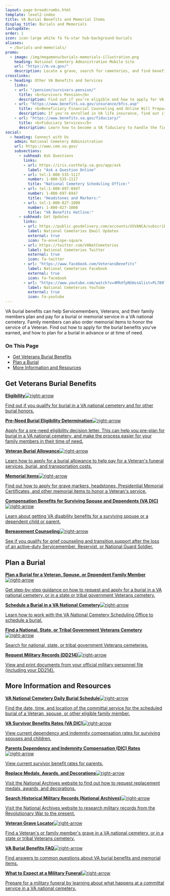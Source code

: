 ```yaml
---
layout: page-breadcrumbs.html
template: level2-index
title: VA Burial Benefits and Memorial Items
display_title: Burials and Memorials
lastupdate:
order: 1
icon: icon-large white fa fa-star hub-background-burials
aliases:
  - /burials-and-memorials/
promo:
  - image: /img/megamenu/burials-memorials-illustration.png
    heading: National Cemetery Administration Mobile Site
    url: "https://m.va.gov/"
    description: Locate a grave, search for cemeteries, and find benefits information and resources from your mobile phone or tablet.
crosslinks:
  - heading: Other VA Benefits and Services
    links:
    - url: "/pension/survivors-pension/"
      title: <b>Survivors Pension</b>
      description: Find out if you’re eligible and how to apply for VA pension benefits as a surviving spouse or child of a deceased Veteran with wartime service.
    - url: "https://www.benefits.va.gov/insurance/bfcs.asp"
      title: <b>Beneficiary Financial Counseling and Online Will Preparation</b>
      description: If you're enrolled in VA life insurance, find out if you can get free financial planning and online will preparation services.
    - url: "https://www.benefits.va.gov/fiduciary/"
      title: <b>Fiduciary Services</b>
      description: Learn how to become a VA fiduciary to handle the financial affairs of a Veteran in need.
social:
  - heading: Connect with Us
    admin: National Cemetery Administration
    url: https://www.cem.va.gov/
    subsections:
      - subhead: Ask Questions
        links:
        - url: https://iris.custhelp.va.gov/app/ask
          label: "Ask a Question Online"
        - url: tel:1-800-535-1117
          number: 1-800-535-1117
          title: "National Cemetery Scheduling Office:"
        - url: tel:1-800-697-6947
          number: 1-800-697-6947
          title: "Headstones and Markers:"
        - url: tel:1-800-827-1000
          number: 1-800-827-1000
          title: "VA Benefits Hotline:"
      - subhead: Get Updates
        links:
        - url: https://public.govdelivery.com/accounts/USVANCA/subscribers/qualify
          label: National Cemeteries Email Updates
          external: true
          icon: fa-envelope-square
        - url: https://twitter.com/VANatCemeteries
          label: National Cemeteries Twitter
          external: true
          icon: fa-twitter
        - url: "https://www.facebook.com/VeteransBenefits"
          label: National Cemeteries Facebook
          external: true
          icon: fa-facebook
        - url: "https://www.youtube.com/watch?v=4MhXfpNSHzs&list=PL7897A1FCC5516DDE"
          label: National Cemeteries YouTube
          external: true
          icon: fa-youtube
---
```


<p class="va-introtext">
VA burial benefits can help Servicemembers, Veterans, and their family members plan and pay for a burial or memorial service in a VA national cemetery. Family members can also order memorial items to honor the service of a Veteran. Find out how to apply for the burial benefits you've earned, and how to plan for a burial in advance or at time of need.</p>

<h3>On This Page</h3>

<ul>
  <li><a href="#get">Get Veterans Burial Benefits</a></li>
  <li><a href="#manage">Plan a Burial</a></li>
  <li><a href="#more">More Information and Resources</a></li>
</ul>

<section class='usa-grid'>
  <div class="va-h-ruled--stars"></div>
</section>

<section id="get" class="merger-majorlinks">

  <h2>Get Veterans Burial Benefits</h2>

  <div class="link">
    <a href="/burials-memorials/eligibility/"><span><b>Eligibility</b><img class="all-link-arrow" src="/img/arrow-right-blue.svg" alt="right-arrow"></span><p class="va-nav-linkslist-description">Find out if you qualify for burial in a VA national cemetery and for other burial honors.</p></a>
  </div>

  <div class="link">
    <a href="/burials-memorials/pre-need-eligibility/"><span><b>Pre-Need Burial Eligibility Determination</b><img class="all-link-arrow" src="/img/arrow-right-blue.svg" alt="right-arrow"></span><p class="va-nav-linkslist-description">Apply for a pre-need eligibility decision letter. This can help you pre-plan for burial in a VA national cemetery, and make the process easier for your family members in their time of need.</p></a>

  </div>

  <div class="link">
    <a href="/burials-memorials/veterans-burial-allowance/"><span><b>Veteran Burial Allowance</b><img class="all-link-arrow" src="/img/arrow-right-blue.svg" alt="right-arrow"></span><p class="va-nav-linkslist-description">Learn how to apply for a burial allowance to help pay for a Veteran's funeral services, burial, and transportation costs.</p></a>

  </div>

  <div class="link">
    <a href="/burials-memorials/memorial-items/"><span><b>Memorial Items</b><img class="all-link-arrow" src="/img/arrow-right-blue.svg" alt="right-arrow"></span><p class="va-nav-linkslist-description">Find out how to apply for grave markers, headstones, Presidential Memorial Certificates, and other memorial items to honor a Veteran's service.</p></a>

  </div>

  <div class="link">
    <a href="/burials-memorials/dependency-indemnity-compensation/"><span><b>Compensation Benefits for Surviving Spouse and Dependents (VA DIC)</b><img class="all-link-arrow" src="/img/arrow-right-blue.svg" alt="right-arrow"></span><p class="va-nav-linkslist-description">Learn about getting VA disability benefits for a surviving spouse or a dependent child or parent.</p></a>

  </div>

   <div class="link">
    <a href="/burials-memorials/bereavement-counseling/"><span><b>Bereavement Counseling</b><img class="all-link-arrow" src="/img/arrow-right-blue.svg" alt="right-arrow"></span><p class="va-nav-linkslist-description">See if you qualify for grief counseling and transition support after the loss of an active-duty Servicemember, Reservist, or National Guard Soldier.</p></a>

  </div>


</section>

<section class='usa-grid'>
  <div class="va-h-ruled--stars"></div>
</section>

<section id="manage" class="merger-majorlinks">

  <h2>Plan a Burial</h2>

  <div class="link">
    <a href="/burials-memorials/plan-a-burial/"><span><b>Plan a Burial for a Veteran, Spouse, or Dependent Family Member</b><img class="all-link-arrow" src="/img/arrow-right-blue.svg" alt="right-arrow"></span><p class="va-nav-linkslist-description">Get step-by-step guidance on how to request and apply for a burial in a VA national cemetery, or in a state or tribal government Veterans cemetery.</p></a>

  </div>

  <div class="link">
    <a href="https://www.cem.va.gov/cem/burial_benefits/need.asp"><span><b>Schedule a Burial in a VA National Cemetery</b><img class="all-link-arrow" src="/img/arrow-right-blue.svg" alt="right-arrow"></span><p class="va-nav-linkslist-description">Learn how to work with the VA National Cemetery Scheduling Office to schedule a burial.</p></a>

  </div>

   <div class="link">
    <a href="https://www.cem.va.gov/cems/listcem.asp"><span><b>Find a National, State, or Tribal Government Veterans Cemetery</b><img class="all-link-arrow" src="/img/arrow-right-blue.svg" alt="right-arrow"></span><p class="va-nav-linkslist-description">Search for national, state, or tribal government Veterans cemeteries.</p></a>

  </div>

  <div class="link">
    <a href="/records/get-military-service-records/"><span><b>Request Military Records (DD214)</b><img class="all-link-arrow" src="/img/arrow-right-blue.svg" alt="right-arrow"></span><p class="va-nav-linkslist-description">View and print documents from your official military personnel file (including your DD214).</p></a>


  </div>

</section>

<section class='usa-grid'>
  <div class="va-h-ruled--stars"></div>
</section>

<section id="more" class="merger-majorlinks">

  <h2>More Information and Resources</h2>

  <div class="link">
    <a href="https://www.cem.va.gov/dailyburialschedule/"><span><b>VA National Cemetery Daily Burial Schedule</b><img class="all-link-arrow" src="/img/arrow-right-blue.svg" alt="right-arrow"></span><p class="va-nav-linkslist-description">Find the date, time, and location of the committal service for the scheduled burial of a Veteran, spouse, or other eligible family member.</p></a>

  </div>

  <div class="link">
    <a href="https://www.benefits.va.gov/Compensation/current_rates_dic.asp"><span><b>VA Survivor Benefits Rates (VA DIC)</b><img class="all-link-arrow" src="/img/arrow-right-blue.svg" alt="right-arrow"></span><p class="va-nav-linkslist-description">View current dependency and indemnity compensation rates for surviving spouses and children.</p></a>

  </div>

  <div class="link">
    <a href="https://www.benefits.va.gov/Pension/current_rates_Parents_DIC_pen.asp"><span><b>Parents Dependency and Indemnity Compensation (DIC) Rates</b><img class="all-link-arrow" src="/img/arrow-right-blue.svg" alt="right-arrow"></span><p class="va-nav-linkslist-description">View current survivor benefit rates for parents.</p></a>

  </div>

  <div class="link">
    <a class="no-external-icon" href="https://www.archives.gov/veterans/replace-medals" target="_blank"><span><b>Replace Medals, Awards, and Decorations</b><i class="external-link-icon-black"></i><img class="all-link-arrow" src="/img/arrow-right-blue.svg" alt="right-arrow"></span><p class="va-nav-linkslist-description">Visit the National Archives website to find out how to request replacement medals, awards, and decorations.</p></a>

  </div>

  <div class="link">
    <a class="no-external-icon" href="https://www.archives.gov/veterans" target="_blank"><span><b>Search Historical Military Records (National Archives)</b><i class="external-link-icon-black"></i><img class="all-link-arrow" src="/img/arrow-right-blue.svg" alt="right-arrow"></span><p class="va-nav-linkslist-description">Visit the National Archives website to research military records from the Revolutionary War to the present.</p></a>

  </div>

  <div class="link">
    <a href="https://m.va.gov/gravelocator/index.cfm"><span><b>Veteran Grave Locator</b><img class="all-link-arrow" src="/img/arrow-right-blue.svg" alt="right-arrow"></span><p class="va-nav-linkslist-description">Find a Veteran's or family member's grave in a VA national cemetery, or in a state or tribal Veterans cemetery.</p></a>

  </div>

  <div class="link">
    <a href="https://www.cem.va.gov/cem/faq.asp"><span><b>VA Burial Benefits FAQ</b><img class="all-link-arrow" src="/img/arrow-right-blue.svg" alt="right-arrow"></span><p class="va-nav-linkslist-description">Find answers to common questions about VA burial benefits and memorial items.</p></a>

  </div>

  <div class="link">
    <a href="/burials-memorials/what-to-expect-at-military-funeral/"><span><b>What to Expect at a Military Funeral</b><img class="all-link-arrow" src="/img/arrow-right-blue.svg" alt="right-arrow"></span><p class="va-nav-linkslist-description">Prepare for a military funeral by learning about what happens at a committal service in a VA national cemetery.</p></a>

  </div>

</section>
